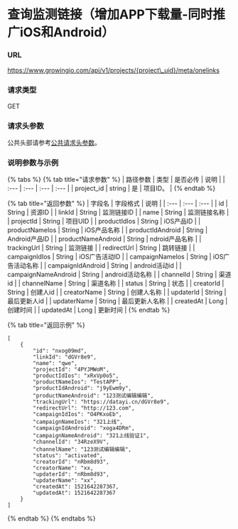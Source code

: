 # 查询监测链接（增加APP下载量-同时推广iOS和Android）

### URL

https://www.growingio.com/api/v1/projects/{project\_uid}/meta/onelinks

### 请求类型

GET

### 请求头参数

公共头部请参考[公共请求头参数](../../authenticate.md)。

### 说明参数与示例

{% tabs %}
{% tab title="请求参数" %}
| 路径参数 | 类型 | 是否必传 | 说明 |
| :--- | :--- | :--- | :--- |
| project\_id | string | 是 | 项目ID。 |
{% endtab %}

{% tab title="返回参数" %}
| 字段名 | 字段格式 | 说明 |
| :--- | :--- | :--- |
| id | String | 资源ID |
| linkId | String | 监测链接ID |
| name | String | 监测链接名称 |
| projectId | String | 项目UID |
| productIdIos | String | iOS产品ID |
| productNameIos | String | iOS产品名称 |
| productIdAndroid | String | Android产品ID |
| productNameAndroid | String | ndroid产品名称 |
| trackingUrl | String | 监测链接 |
| redirectUrl | String | 跳转链接 |
| campaignIdIos | String | iOS广告活动ID |
| campaignNameIos | String | iOS广告活动名称 |
| campaignIdAndroid | String | android活动id |
| campaignNameAndroid | String | android活动名称 |
| channelId | String | 渠道id |
| channelName | String | 渠道名称 |
| status | String | 状态 |
| creatorId | String | 创建人id |
| creatorName | String | 创建人名称 |
| updaterId | String | 最后更新人id |
| updaterName | String | 最后更新人名称 |
| createdAt | Long | 创建时间 |
| updatedAt | Long | 更新时间 |
{% endtab %}

{% tab title="返回示例" %}
```text
[
    {
        "id": "nxog09md",
        "linkId": "dGVr8e9",
        "name": "qwe",
        "projectId": "4PYJMWoM",
        "productIdIos": "xRxVp0o5",
        "productNameIos": "TestAPP",
        "productIdAndroid": "j9yEwm9y",
        "productNameAndroid": "123测试编辑编辑",
        "trackingUrl": "https://datayi.cn/dGVr8e9",
        "redirectUrl": "http://123.com",
        "campaignIdIos": "O4PKxoEb",
        "campaignNameIos": "321上线",
        "campaignIdAndroid": "xoga4DRm",
        "campaignNameAndroid": "321上线验证1",
        "channelId": "34RzeX9V",
        "channelName": "123测试编辑编辑",
        "status": "activated",
        "creatorId": "nRbm8d93",
        "creatorName": "xx,
        "updaterId": "nRbm8d93",
        "updaterName": "xx",
        "createdAt": 1521642287367,
        "updatedAt": 1521642287367
    }
]
```
{% endtab %}
{% endtabs %}



